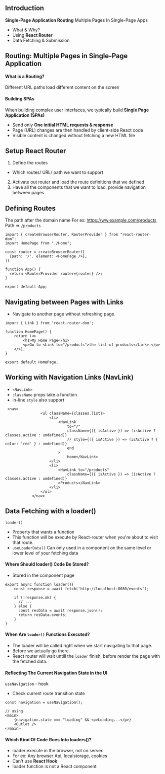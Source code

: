 ## Introduction

**Single-Page Application Routing**
Multiple Pages In Single-Page Apps

- What & Why?
- Using **React Router**
- Data Fetching & Submission

## Routing: Multiple Pages in Single-Page Application

#### What is a Routing?

Different URL paths load different content on the screen

#### Building SPAs

When building complex user interfaces, we typically build **Single Page Application (SPAs)**

- Send only **One initial HTML requests & response**
- Page (URL) changes are then handled by client-side React code
- Visible content is changed without fetching a new HTML file

## Setup React Router

1. Define the routes

- Which routes/ URL/ path we want to support

2. Activate out router and load the route definitions that we defined
3. Have all the components that we want to load, provide navigation between pages

## Defining Routes

The path after the domain name
For ex: https://ww.example.com/products
Path => `/products`

```
import { createBrowserRouter, RouterProvider } from "react-router-dom";
import HomePage from "./Home";

const router = createBrowserRouter([
  {path: '/', element: <HomePage />},
])

function App() {
  return <RouterProvider router={router} />;
}

export default App;
```

## Navigating between Pages with Links

- Navigate to another page without refreshing page.

```
import { Link } from 'react-router-dom';

function HomePage() {
    return (<>
        <h1>My Home Page</h1>
        <p>Go to <Link to="/products">the list of products</Link>.</p>
    </>);
}

export default HomePage;
```

## Working with Navigation Links (NavLink)

- `<NavLink>`
- `className` props take a function
- in-line `style` also support

```
 <nav>
                <ul className={classes.list}>
                    <li>
                        <NavLink
                            to="/"
                            className={({ isActive }) => (isActive ? classes.active : undefined)}
                            // style={({ isActive }) => (isActive ? { color: 'red' } : undefined)}
                            end
                        >
                            Home</NavLink>
                    </li>
                    <li>
                        <NavLink to="/products"
                            className={({ isActive }) => (isActive ? classes.active : undefined)}
                        >Products</NavLink>
                    </li>
                </ul>
            </nav>
```

## Data Fetching with a loader()

`loader()`

- Property that wants a function
- This function will be execute by React-router when you're about to visit that route.
- `useLoaderData()` Can only used in a component on the same level or lower level of your fetching data

#### Where Should loader() Code Be Stored?

- Stored in the component page

```
export async function loader(){
    const response = await fetch('http://localhost:8080/events');

    if (!response.ok) {
      // ...
    } else {
      const resData = await response.json();
      return resData.events;
    }
}
```

#### When Are `loader()` Functions Executed?

- The loader will be called right when we start navigating to that page.
- Before we actually go there.
- React router will wait untill the `loader` finish, before render the page with the fetched data.

#### Reflecting The Current Navigation State in the UI

`useNavigation` - hook

- Check current route transition state

```
const navigation = useNavigation();

// using
<main>
    {navigation.state === "loading" && <p>Loading...</p>}
    <Outlet />
</main>
```
#### Which Kind Of Code Goes Into loaders()?
- loader execute in the browser, not on server.
- For ex: Any browser Api, localstorage, cookies
- Can't use **React Hook**
- loader function is not a React component
